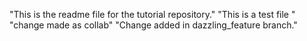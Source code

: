 "This is the readme file for the tutorial repository."
"This is a test file "
"change made as collab"
"Change added in dazzling_feature branch."